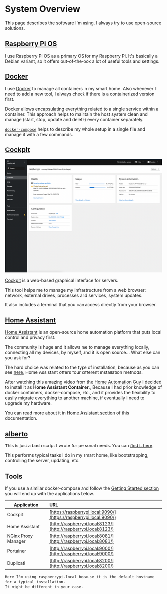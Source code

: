 # System Overview

This page describes the software I'm using. I always try to use open-source solutions. 

## [Raspberry Pi OS](https://www.raspberrypi.com/software/)

I use Raspberry Pi OS as a primary OS for my Raspberry Pi. It's basically a Debian variant, so it offers out-of-the-box a lot of useful tools and settings.

## [Docker](https://www.docker.com/)

I use [Docker](https://www.docker.com/) to manage all containers in my smart home. Also whenever I need to add a new tool, I always check if there is a containerized version first. 

Docker allows encapsulating everything related to a single service within a container. This approach helps to maintain the host system clean and manage (start, stop, update and delete) every container separately.

[`docker-compose`](https://docs.docker.com/compose/`) helps to describe my whole setup in a single file and manage it with a few commands.

## [Cockpit](https://cockpit-project.org/)

![Cockpit UI](https://raw.githubusercontent.com/marcocunha/smart-home/main/.github/images/Cockpit.png)

[Cockpit](https://cockpit-project.org/) is a web-based graphical interface for servers.

This tool helps me to manage my infrastructure from a web browser: network, external drives, processes and services, system updates. 

It also includes a terminal that you can access directly from your browser.

## [Home Assistant](https://www.home-assistant.io/)

[Home Assistant](https://www.home-assistant.io) is an open-source home automation platform that puts local control and privacy first.

The community is huge and it allows me to manage everything locally, connecting all my devices, by myself, and it is open source...  What else can you ask for?

The hard choice was related to the type of installation, because as you can see [here](https://www.home-assistant.io/installation/), Home Assistant offers four different installation methods.

After watching this amazing video from the [Home Automation Guy](https://youtu.be/i72K1wyuTfg) I decided to install it as **Home Assistant Container**., Because I had prior knowledge of docker containers, docker-compose, etc., and it provides the flexibility to easily migrate everything to another machine, if eventually I need to upgrade my hardware. 

You can read more about it in [Home Assistant section](./home-assistant/introduction/) of this documentation.

## [alberto](https://github.com/marcocunha/smart-home/blob/main/bin/alberto)

This is just a bash script I wrote for personal needs. You can [find it here](https://github.com/marcocunha/smart-home/blob/main/bin/alberto).

This performs typical tasks I do in my smart home, like bootstrapping, controlling the server, updating, etc.

## Tools

If you use a similar docker-compose and follow the [Getting Started section](./software/getting-started) you will end up with the applications below.

| Application                                       | URL                 | 
| -------------------------------------------- | :----------------- | 
| Cockpit                         | [https://raspberrypi.local:9090/](https://raspberrypi.local:9090/) | 
| Home Assistant                           | [http://raspberrypi.local:8123/](http://raspberrypi.local:8123/) | 
| NGinx Proxy Manager                           | [http://raspberrypi.local:8081/](http://raspberrypi.local:8081/) | 
| Portainer                           | [http://raspberrypi.local:9000/](http://raspberrypi.local:9000/) | 
| Duplicati                           | [http://raspberrypi.local:8200/](http://raspberrypi.local:8200/) | 

```
Here I'm using raspberrypi.local because it is the default hostname for a typical installation. 
It might be different in your case.
```
